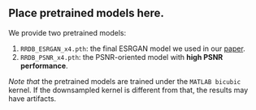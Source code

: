 ## Place pretrained models here. 

We provide two pretrained models:

1. `RRDB_ESRGAN_x4.pth`: the final ESRGAN model we used in our [paper](https://arxiv.org/abs/1809.00219). 
2. `RRDB_PSNR_x4.pth`: the PSNR-oriented model with **high PSNR performance**.

*Note that* the pretrained models are trained under the `MATLAB bicubic` kernel. 
If the downsampled kernel is different from that, the results may have artifacts.
